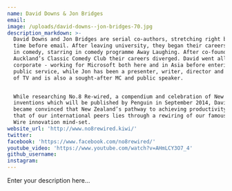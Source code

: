```yaml
---
name: David Downs & Jon Bridges
email:
image: /uploads/david-downs--jon-bridges-70.jpg
description_markdown: >-
  David Downs and Jon Bridges are serial co-authors, stretching right back to a
  time before email. After leaving university, they began their careers together
  in comedy, starring in comedy programme Away Laughing. After co-founding
  Auckland’s Classic Comedy Club their careers diverged. David went all
  corporate - working for Microsoft both here and in Asia before entering the
  public service, while Jon has been a presenter, writer, director and producer
  of TV and is also a sought-after MC and public speaker.


  While researching No.8 Re-wired, a compendium and celebration of New Zealand
  inventions which will be published by Penguin in September 2014, David and Jon
  became convinced that New Zealand’s pathway to achieving productivity matching
  that of our international peers lies through a rewiring of our famous No.8
  Wire innovation mind-set.
website_url: 'http://www.no8rewired.kiwi/'
twitter:
facebook: 'https://www.facebook.com/no8rewired/'
youtube_video: 'https://www.youtube.com/watch?v=AHmLCY3O7_4'
github_username:
instagram:
---
```


Enter your description here...
